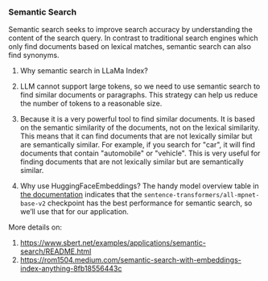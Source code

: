 ### Semantic Search

Semantic search seeks to improve search accuracy by understanding the content of the search query. In contrast to traditional search engines which only find documents based on lexical matches, semantic search can also find synonyms.

1. Why semantic search in LLaMa Index? 
1. LLM cannot support large tokens, so we need to use semantic search to find similar documents or paragraphs. This strategy can help us reduce the number of tokens to a reasonable size.
2. Because it is a very powerful tool to find similar documents. It is based on the semantic similarity of the documents, not on the lexical similarity. This means that it can find documents that are not lexically similar but are semantically similar. For example, if you search for "car", it will find documents that contain "automobile" or "vehicle". This is very useful for finding documents that are not lexically similar but are semantically similar.

2. Why use HuggingFaceEmbeddings?
The handy model overview table in [the documentation](https://www.sbert.net/docs/pretrained_models.html) indicates that the `sentence-transformers/all-mpnet-base-v2` checkpoint has the best performance for semantic search, so we’ll use that for our application.

More details on:
1. https://www.sbert.net/examples/applications/semantic-search/README.html
2. https://rom1504.medium.com/semantic-search-with-embeddings-index-anything-8fb18556443c